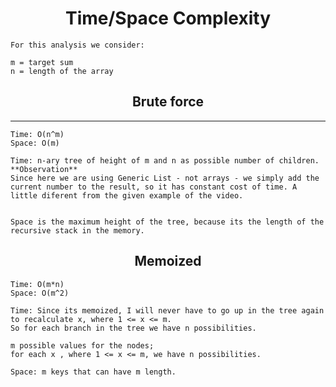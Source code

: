 # <center> Time/Space Complexity</center>

    For this analysis we consider:

    m = target sum
    n = length of the array

## <center> Brute force </center>
---

    Time: O(n^m)
    Space: O(m) 

    Time: n-ary tree of height of m and n as possible number of children.
    **Observation**
    Since here we are using Generic List - not arrays - we simply add the current number to the result, so it has constant cost of time. A little diferent from the given example of the video.


    Space is the maximum height of the tree, because its the length of the recursive stack in the memory.

## <center> Memoized </center>

    Time: O(m*n)
    Space: O(m^2) 

    Time: Since its memoized, I will never have to go up in the tree again to recalculate x, where 1 <= x <= m.
    So for each branch in the tree we have n possibilities.

    m possible values for the nodes;
    for each x , where 1 <= x <= m, we have n possibilities.
    
    Space: m keys that can have m length.